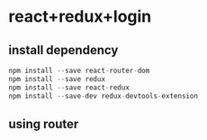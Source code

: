 # react+redux+login

## install dependency

```js
npm install --save react-router-dom
npm install --save redux
npm install --save react-redux
npm install --save-dev redux-devtools-extension
```

## using router
